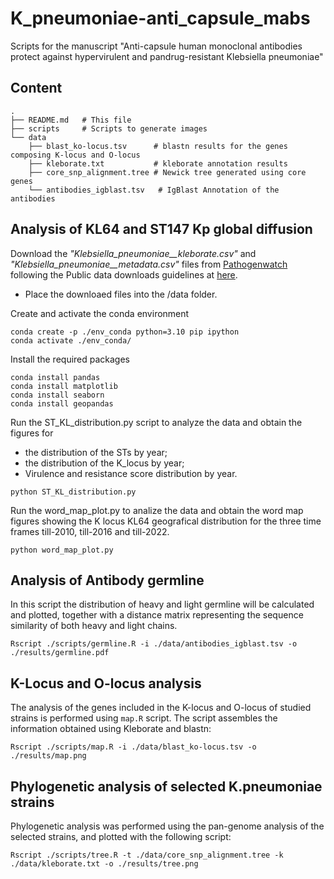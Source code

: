 # K_pneumoniae-anti_capsule_mabs
Scripts for the manuscript "Anti-capsule human monoclonal antibodies protect against hypervirulent and pandrug-resistant Klebsiella pneumoniae"

## Content ##
```
. 
├── README.md   # This file
├── scripts     # Scripts to generate images
└── data
    ├── blast_ko-locus.tsv      # blastn results for the genes composing K-locus and O-locus
    ├── kleborate.txt           # kleborate annotation results
    ├── core_snp_alignment.tree # Newick tree generated using core genes
    └── antibodies_igblast.tsv   # IgBlast Annotation of the antibodies
```

## Analysis of KL64 and ST147 Kp global diffusion

Download the *"Klebsiella_pneumoniae__kleborate.csv"* and *"Klebsiella_pneumoniae__metadata.csv"* files from [Pathogenwatch](https://pathogen.watch/) following the Public data downloads guidelines at [here](https://cgps.gitbook.io/pathogenwatch/public-data-downloads). 

- Place the downloaed files into the /data folder.

Create and activate the conda environment

```
conda create -p ./env_conda python=3.10 pip ipython
conda activate ./env_conda/
```

Install the required packages

```
conda install pandas
conda install matplotlib
conda install seaborn
conda install geopandas
```

Run the ST_KL_distribution.py script to analyze the data and obtain the figures for 
- the distribution of the STs by year;
- the distribution of the K_locus by year;
- Virulence and resistance score distribution by year.

```
python ST_KL_distribution.py
```

Run the word_map_plot.py to analize the data and obtain the word map figures showing the K locus KL64 geografical distribution for the three time frames till-2010, till-2016 and till-2022.

```
python word_map_plot.py
```

## Analysis of Antibody germline

In this script the distribution of heavy and light germline will be calculated and plotted, together with a distance matrix representing the sequence similarity of both heavy and light chains.

    Rscript ./scripts/germline.R -i ./data/antibodies_igblast.tsv -o ./results/germline.pdf

## K-Locus and O-locus analysis

The analysis of the genes included in the K-locus and O-locus of studied strains is performed using `map.R` script. The script assembles the information obtained using Kleborate and blastn:

    Rscript ./scripts/map.R -i ./data/blast_ko-locus.tsv -o ./results/map.png

## Phylogenetic analysis of selected K.pneumoniae strains

Phylogenetic analysis was performed using the pan-genome analysis of the selected strains, and plotted with the following script:

    Rscript ./scripts/tree.R -t ./data/core_snp_alignment.tree -k ./data/kleborate.txt -o ./results/tree.png


